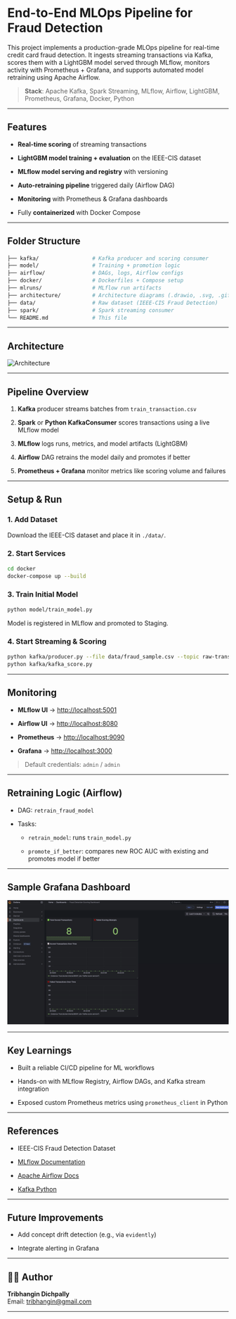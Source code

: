 End-to-End MLOps Pipeline for Fraud Detection
=================================================

This project implements a production-grade MLOps pipeline for real-time credit card fraud detection. It ingests streaming transactions via Kafka, scores them with a LightGBM model served through MLflow, monitors activity with Prometheus + Grafana, and supports automated model retraining using Apache Airflow.

>  **Stack**: Apache Kafka, Spark Streaming, MLflow, Airflow, LightGBM, Prometheus, Grafana, Docker, Python

* * *

 Features
-----------

* **Real-time scoring** of streaming transactions
    
*  **LightGBM model training + evaluation** on the IEEE-CIS dataset
    
*  **MLflow model serving and registry** with versioning
    
*  **Auto-retraining pipeline** triggered daily (Airflow DAG)
    
*  **Monitoring** with Prometheus & Grafana dashboards
    
*  Fully **containerized** with Docker Compose
    

* * *

 Folder Structure
-------------------

```bash
├── kafka/                 # Kafka producer and scoring consumer
├── model/                 # Training + promotion logic
├── airflow/               # DAGs, logs, Airflow configs
├── docker/                # Dockerfiles + Compose setup
├── mlruns/                # MLflow run artifacts
├── architecture/          # Architecture diagrams (.drawio, .svg, .gif)
├── data/                  # Raw dataset (IEEE-CIS Fraud Detection)
├── spark/                 # Spark streaming consumer
└── README.md              # This file
```

* * *

 Architecture
----------------

![Architecture](architecture/FinalArchitecture.gif)

* * *

Pipeline Overview
--------------------

1. **Kafka** producer streams batches from `train_transaction.csv`
    
2. **Spark** or **Python KafkaConsumer** scores transactions using a live MLflow model
    
3. **MLflow** logs runs, metrics, and model artifacts (LightGBM)
    
4. **Airflow** DAG retrains the model daily and promotes if better
    
5. **Prometheus + Grafana** monitor metrics like scoring volume and failures
    

* * *

Setup & Run
--------------

### 1. Add Dataset

Download the IEEE-CIS dataset and place it in `./data/`.

### 2. Start Services

```bash
cd docker
docker-compose up --build
```

### 3. Train Initial Model

```bash
python model/train_model.py
```

Model is registered in MLflow and promoted to Staging.

### 4. Start Streaming & Scoring

```bash
python kafka/producer.py --file data/fraud_sample.csv --topic raw-transactions
python kafka/kafka_score.py
```

* * *

Monitoring
-------------

* **MLflow UI** → [http://localhost:5001](http://localhost:5001)
    
* **Airflow UI** → [http://localhost:8080](http://localhost:8080)
    
* **Prometheus** → [http://localhost:9090](http://localhost:9090)
    
* **Grafana** → [http://localhost:3000](http://localhost:3000)
    

> Default credentials: `admin` / `admin`

* * *

Retraining Logic (Airflow)
-----------------------------

* DAG: `retrain_fraud_model`
    
* Tasks:
    
    * `retrain_model`: runs `train_model.py`
        
    * `promote_if_better`: compares new ROC AUC with existing and promotes model if better
        

* * *

 Sample Grafana Dashboard
---------------------------
![Architecture](demo/GrafanaDashboard.png)

* * *

 Key Learnings
----------------

* Built a reliable CI/CD pipeline for ML workflows
    
* Hands-on with MLflow Registry, Airflow DAGs, and Kafka stream integration
    
* Exposed custom Prometheus metrics using `prometheus_client` in Python
    

* * *

 References
-------------

* IEEE-CIS Fraud Detection Dataset
    
* [MLflow Documentation](https://mlflow.org/)
    
* [Apache Airflow Docs](https://airflow.apache.org/)
    
* [Kafka Python](https://kafka-python.readthedocs.io/)
    

* * *

 Future Improvements
---------------------

* Add concept drift detection (e.g., via `evidently`)
    
* Integrate alerting in Grafana
    

    

    

* * *

👨‍💻 Author
------------

**Tribhangin Dichpally**  
Email: tribhangin@gmail.com  


* * *